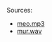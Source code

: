 Sources:

* [meo.mp3](https://wav-library.net/sounds/cats/zvuk_koshachego_mjau_mp3_skachat/190-1-0-16300)
* [mur.wav](https://wav-library.net/sounds/cats/koshka_urchit_ot_udovolstvija_zvuk_wav/190-1-0-14754)
